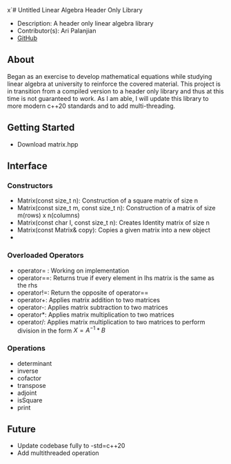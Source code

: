 x`# Untitled Linear Algebra Header Only Library
- Description: A header only linear algebra library
- Contributor(s): Ari Palanjian
- [GitHub](https://github.com/aripalanjian/PLs-Proj-2.git)
## About
Began as an exercise to develop mathematical equations while studying linear algebra at university to reinforce
the covered material. This project is in transition from a compiled version to a header only library and thus at this time 
is not guaranteed to work. As I am able, I will update this library to more modern c++20 standards and to add multi-threading.
## Getting Started
- Download matrix.hpp
## Interface
### Constructors
 - Matrix(const size_t n):                 Construction of a square matrix of size n
 - Matrix(const size_t m, const size_t n): Construction of a matrix of size m(rows) x n(columns)
 - Matrix(const char I, const size_t n):   Creates Identity matrix of size n
 - Matrix(const Matrix& copy):             Copies a given matrix into a new object
 - 

### Overloaded Operators
- operator= : Working on implementation 
- operator==: Returns true if every element in lhs matrix is the same as the rhs
- operator!=: Return the opposite of operator==
- operator\+: Applies matrix addition to two matrices
- operator\-: Applies matrix subtraction to two matrices
- operator\*: Applies matrix multiplication to two matrices
- operator\/: Applies matrix multiplication to two matrices to perform division in the form $X = A^{-1} * B$

### Operations
- determinant
- inverse
- cofactor
- transpose
- adjoint
- isSquare
- print

## Future
- Update codebase fully to -std=c++20
- Add multithreaded operation
